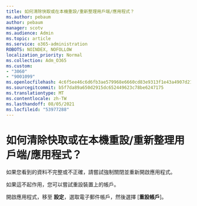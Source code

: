 ```yaml
---
title: 如何清除快取或在本機重設/重新整理用戶端/應用程式？
ms.author: pebaum
author: pebaum
manager: scotv
ms.audience: Admin
ms.topic: article
ms.service: o365-administration
ROBOTS: NOINDEX, NOFOLLOW
localization_priority: Normal
ms.collection: Adm_O365
ms.custom:
- "3060"
- "9001099"
ms.openlocfilehash: 4c6f5ee46c6d6fb3ae579968e6660cd83e9313f1e43a4907d212a39f6eee9b6c
ms.sourcegitcommit: b5f7da89a650d2915dc652449623c78be6247175
ms.translationtype: MT
ms.contentlocale: zh-TW
ms.lasthandoff: 08/05/2021
ms.locfileid: "53977288"
---
```

# <a name="how-do-i-clear-the-cache-or-locally-resetrefresh-the-clientapp"></a>如何清除快取或在本機重設/重新整理用戶端/應用程式？

如果您看到的資料不完整或不正確，請嘗試強制關閉並重新開啟應用程式。  

如果這不起作用，您可以嘗試重設裝置上的帳戶。
 
開啟應用程式，移至 **設定**，選取電子郵件帳戶，然後選擇 [**重設帳戶**]。